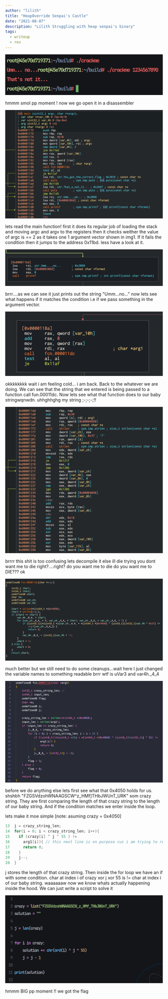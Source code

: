 ```yaml
---
author: "lilith"
title: "HeapOverride Senpai's Castle"
date: "2021-08-07"
description: "Lilith Struggling with heap senpai's binary"
tags:
  - writeup
  - rev
---
```

![](images/img1.png)

hmmm smol pp moment ! now we go open it in a disassembler

![](images/img2.png)

lets read the main function!
first it does its regular job of loading the stack and moving argc and argv to the registers 
then it checks weither the value of argc is == 2 as it takes one 1 argument vector shown in img1.
If it fails the condition then it jumps to the address 0x11bd. less have a look at it.

![](images/img3.png)

brrr....as we can see it just prints out the string "Umm...no..."
now lets see what happens if it matches the condition i.e if we pass something in the argument vector.

![](images/img4.png)

okkkkkkkk wait i am feeling cold... i am back. Back to the whatever we are doing. We can see that the string 
that we entered is being passed to a function call fun.00011dc. Now lets see what that function does to our 
baby stringwqnwdn. uhhghhghg my string ;-;-;-;!!

![](images/img5.png)

brrrr this shit is too confusing lets decompile it else ill die trying
you dont want me to die right?....right? do you want me to die do you want me to DIE???
ok

![](images/img6.png)

much better but we still need to do some cleanups...wait here
I just changed the variable names to something readable brrr wtf is uVar3 and var4h._4_4

![](images/img7.png)

before we do anything else lets first see what that 0x4050 holds for us. 
shshbh "FZGSVdzohWNAAGSCW^z_HMf]THbJWUnT_URK" som crazy string.
They are first comparing the length of that crazy string to the length of our baby string. 
And if the condition matches we enter inside the loop.

lets make it moe simple [note: asuming crazy = 0x4050]

```c
13  j = crazy_string_len;
14  for(i = 0; i < crazy_string_len; i++){
15    if (crazy[i] ^ j ^ 55 ) != 
16      arg1[i]){ // this next line is on purpose cus i am trying to replicate the code line by line
17      return 0;
18    }
19    j--;
20  }
```

j stores the length of that crazy string. Then inside the for loop we have an if with some condition.
char at index i of crazy xor j xor 55 is != char at index i of our baby string.
waaaaaaw now we know whats actually happening inside the hood. We can just write a script to solve it

![](images/img8.png)

hmmm BIG pp moment !! we got the flag